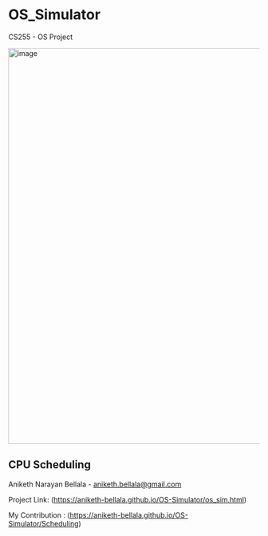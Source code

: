# OS_Simulator
CS255 - OS Project

<img width="793" alt="image" src="https://user-images.githubusercontent.com/90592299/174825400-dd25c8c1-fb6f-4c63-9219-16cabaf6aecf.png">

## CPU Scheduling

Aniketh Narayan Bellala - aniketh.bellala@gmail.com

Project Link: (https://aniketh-bellala.github.io/OS-Simulator/os_sim.html)

My Contribution : (https://aniketh-bellala.github.io/OS-Simulator/Scheduling)

